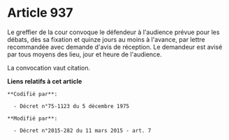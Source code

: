 # Article 937

Le greffier de la cour convoque le défendeur à l'audience prévue pour les débats, dès sa fixation et quinze jours au moins à
l'avance, par lettre recommandée avec demande d'avis de réception. Le demandeur est avisé par tous moyens des lieu, jour et
heure de l'audience.

La convocation vaut citation.

**Liens relatifs à cet article**

	**Codifié par**:

	  - Décret n°75-1123 du 5 décembre 1975

	**Modifié par**:

	  - Décret n°2015-282 du 11 mars 2015 - art. 7
